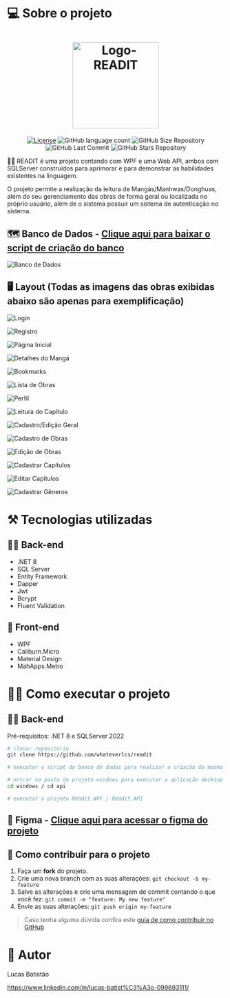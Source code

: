 # 💻 Sobre o projeto

<h1 align="center">
    <img alt="Logo-READIT" title="#Logo" src="https://github.com/whateverlcs/readit/blob/master/assets/READIT.png" width="200px" />
</h1>

<p align="center">
  <a href="https://github.com/whateverlcs/readit/blob/master/LICENSE"><img alt="License" src="https://img.shields.io/npm/l/react?color=14213D" /></a>
  
  <img alt="GitHub language count" src="https://img.shields.io/github/languages/count/whateverlcs/readit?color=14213D">
  
  <img alt="GitHub Size Repository" src="https://img.shields.io/github/repo-size/whateverlcs/readit?color=14213D">
    
  <img alt="GitHub Last Commit" src="https://img.shields.io/github/last-commit/whateverlcs/readit?color=14213D">
  
  <img alt="GitHub Stars Repository" src="https://img.shields.io/github/stars/whateverlcs/readit?style=social">
</p>

🦸‍♂️ READIT é uma projeto contando com WPF e uma Web API, ambos com SQLServer construídos para aprimorar e para demonstrar as habilidades existentes na linguagem.

O projeto permite a realização da leitura de Mangás/Manhwas/Donghuas, além do seu gerenciamento das obras de forma geral ou localizada no próprio usuário, além de o sistema possuir um sistema de autenticação no sistema.

## 🗺 Banco de Dados - [Clique aqui para baixar o script de criação do banco](https://github.com/whateverlcs/readit/raw/master/assets/criacao_banco.sql)
![Banco de Dados](https://github.com/whateverlcs/readit/blob/master/assets/Banco%20de%20Dados.jpg)

## 🖥 Layout (Todas as imagens das obras exibidas abaixo são apenas para exemplificação)
![Login](https://github.com/whateverlcs/readit/blob/master/assets/1%20-%20Login.png)

![Registro](https://github.com/whateverlcs/readit/blob/master/assets/2%20-%20Cadastrar.png)

![Página Inicial](https://github.com/whateverlcs/readit/blob/master/assets/3%20-%20P%C3%A1gina%20Inicial.png)

![Detalhes do Mangá](https://github.com/whateverlcs/readit/blob/master/assets/4%20-%20Detalhes%20do%20Manga.png)

![Bookmarks](https://github.com/whateverlcs/readit/blob/master/assets/5%20-%20Bookmarks.png)

![Lista de Obras](https://github.com/whateverlcs/readit/blob/master/assets/6%20-%20Lista%20de%20Obras.png)

![Perfil](https://github.com/whateverlcs/readit/blob/master/assets/7%20-%20Profile.png)

![Leitura do Capítulo](https://github.com/whateverlcs/readit/blob/master/assets/8%20-Leitura%20do%20Manga.png)

![Cadastro/Edição Geral](https://github.com/whateverlcs/readit/blob/master/assets/9%20-%20Edi%C3%A7%C3%A3o%20Geral.png)

![Cadastro de Obras](https://github.com/whateverlcs/readit/blob/master/assets/10%20-%20Cadastrar%20Obras.png)

![Edição de Obras](https://github.com/whateverlcs/readit/blob/master/assets/11%20-%20Edi%C3%A7%C3%A3o%20Obras.png)

![Cadastrar Capítulos](https://github.com/whateverlcs/readit/blob/master/assets/12%20-%20Cadastrar%20Cap%C3%ADtulos.png)

![Editar Capítulos](https://github.com/whateverlcs/readit/blob/master/assets/13%20-%20Editar%20Cap%C3%ADtulos.png)

![Cadastrar Gêneros](https://github.com/whateverlcs/readit/blob/master/assets/14%20-%20Cadastrar%20G%C3%AAneros.png)

# ⚒ Tecnologias utilizadas
## 👨‍💻 Back-end
- .NET 8
- SQL Server
- Entity Framework
- Dapper
- Jwt
- Bcrypt
- Fluent Validation
## 🎨 Front-end
- WPF
- Caliburn.Micro
- Material Design
- MahApps.Metro

# 👨‍🔧 Como executar o projeto

## 👨‍💻 Back-end
Pré-requisitos: .NET 8 e SQLServer 2022

```bash
# clonar repositório
git clone https://github.com/whateverlcs/readit

# executar o script do banco de dados para realizar a criação do mesmo

# entrar na pasta do projeto windows para executar a aplicação desktop ou entre na pasta do projeto api para executar a web api
cd windows / cd api

# executar o projeto Readit.WPF / Readit.API
```

## 🎨 Figma - [Clique aqui para acessar o figma do projeto](https://www.figma.com/design/ROf6QzhoroF6YcBcFOG8EE/read-it?node-id=0-1&t=TU079DhcU6dpTWfp-1)

## 🤝 Como contribuir para o projeto

1. Faça um **fork** do projeto.
2. Crie uma nova branch com as suas alterações: `git checkout -b my-feature`
3. Salve as alterações e crie uma mensagem de commit contando o que você fez: `git commit -m "feature: My new feature"`
4. Envie as suas alterações: `git push origin my-feature`
> Caso tenha alguma dúvida confira este [guia de como contribuir no GitHub](https://github.com/firstcontributions/first-contributions)

# 🤵 Autor

Lucas Batistão

https://www.linkedin.com/in/lucas-batist%C3%A3o-099693111/
